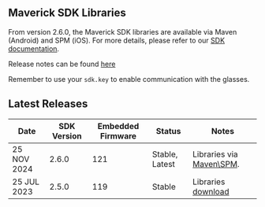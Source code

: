 ## Maverick SDK Libraries

From version 2.6.0, the Maverick SDK libraries are available via Maven (Android) and SPM (iOS). For more details, please refer to our [SDK documentation](https://everysight.github.io/maverick_docs/libraries-api/overview/).

Release notes can be found [here](./docs/README.md)

Remember to use your `sdk.key` to enable communication with the glasses.

## Latest Releases

|Date|SDK Version |Embedded Firmware| Status | Notes
|----|-----------|-----------|----|-----
|25 NOV 2024|2.6.0|121 |Stable, Latest | Libraries via [Maven\SPM](https://everysight.github.io/maverick_docs/libraries-api/overview/).
|25 JUL 2023|2.5.0|119 |Stable | Libraries [download](./2.5.0/)


